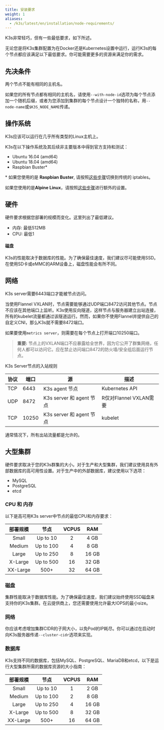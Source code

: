 ```yaml
---
title: 安装要求
weight: 1
aliases:
  - /k3s/latest/en/installation/node-requirements/
---
```


K3s非常轻巧，但有一些最低要求，如下所述。

无论您是将K3s集群配置为在Docker还是Kubernetes设置中运行，运行K3s的每个节点都应该满足以下最低要求。你可能需要更多的资源来满足你的需求。

## 先决条件

两个节点不能有相同的主机名。

如果您的所有节点都有相同的主机名，请使用`--with-node-id`选项为每个节点添加一个随机后缀，或者为您添加到集群的每个节点设计一个独特的名称，用`--node-name`或`$K3S_NODE_NAME`传递。

## 操作系统

K3s应该可以运行在几乎所有类型的Linux主机上。

K3s在以下操作系统及其后续非主要版本中得到官方支持和测试：

*    Ubuntu 16.04 (amd64)
*    Ubuntu 18.04 (amd64)
*    Raspbian Buster*

\* 如果您使用的是 **Raspbian Buster**, 请按照[这些步骤]({{<baseurl>}}/k3s/latest/en/advanced/#enabling-legacy-iptables-on-raspbian-buster)切换到传统的 iptables。

如果您使用的是**Alpine Linux**，请按照[这些步骤]({{<baseurl>}}/k3s/latest/en/advanced/#additional-preparation-for-alpine-linux-setup)进行额外的设置。

## 硬件

硬件要求根据您部署的规模而变化。这里列出了最低建议。

*    内存: 最低512MB
*    CPU: 最低1

#### 磁盘

K3s的性能取决于数据库的性能。为了确保最佳速度，我们建议尽可能使用SSD。在使用SD卡或eMMC的ARM设备上，磁盘性能会有所不同。

## 网络

K3s server需要6443端口才能被节点访问。

当使用Flannel VXLAN时，节点需要能够通过UDP端口8472访问其他节点。节点不应该在其他端口上监听。K3s使用反向隧道，这样节点与服务器建立出站连接，所有的kubelet流量都通过该隧道运行。然而，如果你不使用Flannel并提供自己的自定义CNI，那么K3s就不需要8472端口。

如果要使用`metrics server`，则需要在每个节点上打开端口10250端口。

> **重要:** 节点上的VXLAN端口不应暴露给全世界，因为它公开了群集网络，任何人都可以访问它。应在禁止访问端口8472的防火墙/安全组后面运行节点。

<figcaption>K3s Server节点的入站规则</figcaption>

| 协议 | 端口 | 源 | 描述
|-----|-----|----------------|---|
| TCP | 6443 | K3s agent 节点 | Kubernetes API
| UDP | 8472 | K3s server 和 agent 节点 | R仅对Flannel VXLAN需要
| TCP | 10250 | K3s server 和 agent 节点 | kubelet

通常情况下，所有出站流量都是允许的。

## 大型集群

硬件要求取决于您的K3s群集的大小。对于生产和大型集群，我们建议使用具有外部数据库的高可用性设置。对于生产中的外部数据库，建议使用以下选项：

- MySQL
- PostgreSQL
- etcd

### CPU 和 内存

以下是高可用K3s server中节点的最低CPU和内存要求：

| 部署规模 |   节点   | VCPUS |  RAM  |
|:---------------:|:---------:|:-----:|:-----:|
|      Small      |  Up to 10 |   2   |  4 GB |
|      Medium     | Up to 100 |   4   |  8 GB |
|      Large      | Up to 250 |   8   | 16 GB |
|     X-Large     | Up to 500 |   16  | 32 GB |
|     XX-Large    |   500+    |   32  | 64 GB |

### 磁盘

集群性能取决于数据库性能。为了确保最佳速度，我们建议始终使用SSD磁盘来支持你的K3s集群。在云提供商上，您还需要使用允许最大IOPS的最小size。

### 网络

你应该考虑增加集群CIDR的子网大小，以免Pod的IP耗尽。你可以通过在启动时向K3s服务器传递`--cluster-cidr`选项来实现。

### 数据库

K3s支持不同的数据库，包括MySQL、PostgreSQL、MariaDB和etcd，以下是运行大型集群所需的数据库资源的大小指南：

| 部署规模 |   节点   | VCPUS |  RAM  |
|:---------------:|:---------:|:-----:|:-----:|
|      Small      |  Up to 10 |   1   |  2 GB |
|      Medium     | Up to 100 |   2   |  8 GB |
|      Large      | Up to 250 |   4   | 16 GB |
|     X-Large     | Up to 500 |   8   | 32 GB |
|     XX-Large    |   500+    |   16  | 64 GB |

